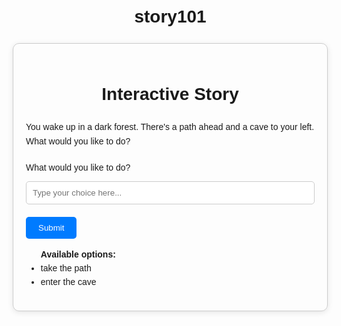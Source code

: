# story101
<!DOCTYPE html>
<html lang="en">
<head>
    <meta charset="UTF-8">
    <meta name="viewport" content="width=device-width, initial-scale=1.0">
    <title>Interactive Story</title>
    <style>
        body {
            font-family: Arial, sans-serif;
            line-height: 1.6;
            margin: 20px;
        }
        .container {
            max-width: 600px;
            margin: 0 auto;
            padding: 20px;
            border: 1px solid #ccc;
            border-radius: 10px;
            box-shadow: 0 2px 10px rgba(0, 0, 0, 0.1);
        }
        h1 {
            text-align: center;
        }
        form {
            margin-top: 20px;
        }
        input[type="text"] {
            width: 100%;
            padding: 10px;
            margin-top: 10px;
            margin-bottom: 20px;
            border: 1px solid #ccc;
            border-radius: 5px;
        }
        button {
            background-color: #007BFF;
            color: white;
            border: none;
            padding: 10px 20px;
            cursor: pointer;
            border-radius: 5px;
        }
        button:hover {
            background-color: #0056b3;
        }
    </style>
</head>
<body>
    <div class="container">
        <h1>Interactive Story</h1>
        <p id="story-text">You wake up in a dark forest. There's a path ahead and a cave to your left. What would you like to do?</p>
        <form id="story-form">
            <label for="choice">What would you like to do?</label>
            <input type="text" id="choice" name="choice" placeholder="Type your choice here...">
            <button type="submit">Submit</button>
        </form>
        <ul id="options">
            <strong>Available options:</strong>
            <li>take the path</li>
            <li>enter the cave</li>
        </ul>
    </div>
    <script>
        const story = [
            {
                text: "You wake up in a dark forest. There's a path ahead and a cave to your left. What would you like to do?",
                options: {"take the path": 1, "enter the cave": 2}
            },
            {
                text: "You follow the path and find a small village. Would you like to explore the village or continue walking?",
                options: {"explore the village": 3, "continue walking": 4}
            },
            {
                text: "The cave is dark and damp. You hear a growl deeper inside. Would you like to investigate or leave the cave?",
                options: {"investigate": 5, "leave the cave": 1}
            },
            {
                text: "The villagers welcome you and offer food. You learn about a treasure hidden nearby. Would you like to search for it or rest for the night?",
                options: {"search for the treasure": 6, "rest for the night": 7}
            },
            {
                text: "You keep walking and find yourself at a crossroads. Would you like to go left or right?",
                options: {"go left": 8, "go right": 9}
            },
            {
                text: "You encounter a fierce dragon! Would you like to fight or flee?",
                options: {"fight": 10, "flee": 1}
            },
            {
                text: "You search for the treasure and find a hidden chest filled with gold. Congratulations! The adventure ends here.",
                options: {}
            },
            {
                text: "You rest for the night and wake up feeling refreshed. The adventure ends here.",
                options: {}
            },
            {
                text: "The left path leads to a serene lake. You relax and enjoy the peaceful surroundings. The adventure ends here.",
                options: {}
            },
            {
                text: "The right path leads to a dense jungle. You decide to turn back for safety. The adventure ends here.",
                options: {}
            },
            {
                text: "You bravely fight the dragon and emerge victorious. The villagers celebrate your heroism. The adventure ends here.",
                options: {}
            }
        ];

        let currentStep = 0;

        document.getElementById("story-form").addEventListener("submit", function(event) {
            event.preventDefault();
            const userChoice = document.getElementById("choice").value.toLowerCase();
            const currentOptions = story[currentStep].options;

            if (userChoice === "stop") {
                document.getElementById("story-text").textContent = "Thank you for playing!";
                document.getElementById("options").innerHTML = "";
                document.getElementById("story-form").remove();
            } else if (userChoice in currentOptions) {
                currentStep = currentOptions[userChoice];
                document.getElementById("story-text").textContent = story[currentStep].text;

                const nextOptions = story[currentStep].options;
                const optionsList = document.getElementById("options");
                optionsList.innerHTML = "";
                if (Object.keys(nextOptions).length > 0) {
                    optionsList.innerHTML = "<strong>Available options:</strong>";
                    for (let option in nextOptions) {
                        optionsList.innerHTML += `<li>${option}</li>`;
                    }
                } else {
                    document.getElementById("story-form").remove();
                }
            } else {
                document.getElementById("story-text").textContent = "Invalid choice. Please choose again.";
            }

            document.getElementById("choice").value = "";
        });
    </script>
</body>
</html>
